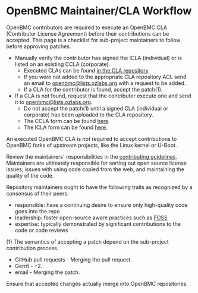 # OpenBMC Maintainer/CLA Workflow
OpenBMC contributors are required to execute an OpenBMC CLA (Contributor
License Agreement) before their contributions can be accepted.  This page is a
checklist for sub-project maintainers to follow before approving patches.

* Manually verify the contributor has signed the ICLA (individual) or is
listed on an existing CCLA (corporate).
	* Executed CLAs can be found [in the CLA repository][1].
	* If you were not added to the appropriate CLA repository ACL send an
email to openbmc@lists.ozlabs.org with a request to be added.
	* If a CLA for the contributor is found, accept the patch(1).
* If a CLA is not found, request that the contributor execute one and send it
to openbmc@lists.ozlabs.org.
	* Do not accept the patch(1) until a signed CLA (individual _or_
corporate) has been uploaded to the CLA repository.
	* The CCLA form can be found [here][2].
	* The ICLA form can be found [here][3].

An executed OpenBMC CLA is _not_ required to accept contributions to
OpenBMC forks of upstream projects, like the Linux kernel or U-Boot.

Review the maintainers' responsibilities in the [contributing
guidelines](./CONTRIBUTING.md).  Maintainers are ultimately
responsible for sorting out open source license issues, issues with
using code copied from the web, and maintaining the quality of the
code.

Repository maintainers ought to have the following traits as
recognized by a consensus of their peers:
 - responsible: have a continuing desire to ensure only high-quality
   code goes into the repo
 - leadership: foster open-source aware practices such as [FOSS][4]
 - expertise: typically demonstrated by significant contributions to
   the code or code reviews

(1) The semantics of accepting a patch depend on the sub-project contribution
process.

* GitHub pull requests - Merging the pull request.
* Gerrit - +2.
* email - Merging the patch.

Ensure that accepted changes actually merge into OpenBMC repositories.

[1]: https://drive.google.com/drive/folders/1Ooi0RdTcaOWF1DWFJUAJDdN7tRKde7Nl
[2]: https://github.com/openbmc/openbmc/files/1860741/OpenBMC.CCLA.pdf
[3]: https://github.com/openbmc/openbmc/files/1860742/OpenBMC.ICLA.pdf
[4]: https://en.wikipedia.org/wiki/Free_and_open-source_software
